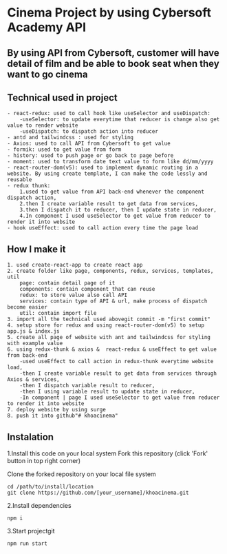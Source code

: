 # Cinema Project by using Cybersoft Academy API
 
## By using API from Cybersoft, customer will have detail of film and be able to book seat when they want to go cinema
 
## Technical used in project
    - react-redux: used to call hook like useSelector and useDispatch:
        -useSelector: to update everytime that reducer is change also get value to render website
        -useDispatch: to dispatch action into reducer
    - antd and tailwindcss : used for styling
    - Axios: used to call API from Cybersoft to get value
    - formik: used to get value from form
    - history: used to push page or go back to page before
    - moment: used to transform date text value to form like dd/mm/yyyy
    - react-router-dom(v5): used to implement dynamic routing in a website. By using create template, I can make the code lessly and reusable
    - redux thunk:
        1.used to get value from API back-end whenever the component dispatch action,
        2.then I create variable result to get data from services,
        3.then I dispatch it to reducer, then I update state in reducer,
        4.In component I used useSelector to get value from reducer to render it into website
    - hook useEffect: used to call action every time the page load
 
## How I make it
    1. used create-react-app to create react app
    2. create folder like page, components, redux, services, templates, util
        page: contain detail page of it
        components: contain component that can reuse
        redux: to store value also call API
        services: contain type of API & url, make process of dispatch become easier
        util: contain import file
    3. import all the technical used abovegit commit -m "first commit"
    4. setup store for redux and using react-router-dom(v5) to setup app.js & index.js
    5. create all page of website with ant and tailwindcss for styling with example value
    6. using redux-thunk & axios &  react-redux & useEffect to get value from back-end
        -used useEffect to call action in redux-thunk everytime website load,
        -then I create variable result to get data from services through Axios & services,
        -then I dispatch variable result to reducer,
        -then I using variable result to update state in reducer,
        -In component | page I used useSelector to get value from reducer to render it into website
    7. deploy website by using surge
    8. push it into github"# khoacinema"
 
 ## Instalation
 1.Install this code on your local system
Fork this repository (click 'Fork' button in top right corner)

Clone the forked repository on your local file system
 ```
 cd /path/to/install/location
 git clone https://github.com/[your_username]/khoacinema.git
```
2.Install dependencies
```
npm i
```
3.Start projectgit
```
npm run start
```
